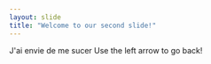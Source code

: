 ```yaml
---
layout: slide
title: "Welcome to our second slide!"
---
```

J'ai envie de me sucer
Use the left arrow to go back!
